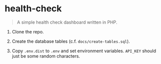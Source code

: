 # health-check

> A simple health check dashboard written in PHP.

1. Clone the repo.

1. Create the database tables (c.f. `docs/create-tables.sql`).

1. Copy `.env.dist` to `.env` and set environment variables. `API_KEY` should just be some random characters.
